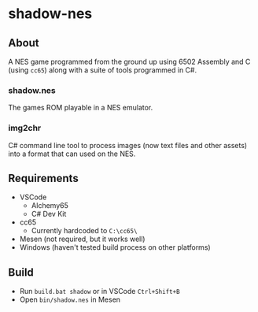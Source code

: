 # shadow-nes
## About
A NES game programmed from the ground up using 6502 Assembly and C (using `cc65`) along with a suite of tools programmed in C#.

### shadow.nes
The games ROM playable in a NES emulator.

### img2chr
C# command line tool to process images (now text files and other assets) into a format that can used on the NES.

## Requirements
- VSCode
  - Alchemy65
  - C# Dev Kit
- cc65
  - Currently hardcoded to `C:\cc65\`
- Mesen (not required, but it works well)
- Windows (haven't tested build process on other platforms)

## Build
- Run `build.bat shadow` or in VSCode `Ctrl+Shift+B`
- Open `bin/shadow.nes` in Mesen
